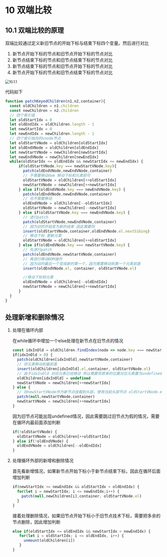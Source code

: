 # 10 双端比较

## 10.1 双端比较的原理

双端比较通过定义新旧节点的开始下标与结束下标四个变量。然后进行对比

1. 新节点开始下标的节点和旧节点开始下标的节点对比
2. 新节点结束下标的节点和旧节点结束下标的节点对比
3. 新节点结束下标的节点和旧节点开始下标的节点对比
4. 新节点开始下标的节点和旧节点结束下标的节点对比

<img src="/image/10.1.1.png" alt="10.1.1" style="zoom:80%;" />

代码如下

```javascript
function patchKeyedChildren(n1,n2,container){
  const oldChildren = n1.children
  const newChildren = n2.children
  // 四个索引值
  let oldStartIdx = 0
  let oldEndIdx = oldChildren.length - 1
  let newStartIdx = 0
  let newEndIdx = newChildren.length - 1
  // 四个索引指向的vnode节点
  let oldStartVNode = oldChildren[oldStartIdx]
  let oldEndVNode = oldChildren[oldEndIdx]
  let newStartVNode = newChildren[newStartIdx]
  let newEndVNode = newChildren[newEndIdx]
  while(oldStarIdx <= oldEndIdx && newStartIdx <= newEndIdx) {
      if(oldStartVNode.key === newStartVNode.key){
        patch(oldEndVNode,newEndVNode,container)
        // 不需要移动dom 移动下标和元素即可
        oldStartVNode = oldChildren[++oldStartIdx]
        newStartVNode = newChildren[++newStartIdx]
      } else if(oldEndVNode.key === newEndVNode.key) {
        patch(oldEndVNode,newEndVNode,container)
        // 也不需要移动
        oldEndVNode = oldChildren[--oldStartIdx]
        oldStartVNode = newChildren[--newStartIdx]
      } else if(oldStartVNode.key === newEndVNode.key) {
        // 进行patch
        patch(oldStartVNode,newEndVNode,container)
        // 因为旧的开始变为新的结束 因此需要将
        insert(oldStartVNode,container,oldEndVNode.el.nextSibing)
        // 移动下标 更新元素
        oldStartVNode = oldChildren[++oldStartIdx]
      } else if(oldEndVNode.key === newStartVNode.key) {
        // 先进行patch
        patch(oldEndVNode,newStartVNode,container)
        // 再进行移动DOM操作
        // 因为旧的最后一个变成新的第一个，因为需要移动到第一个元素前面
        insert(oldEndVNode.el, container, oldStartVNode.el)

        //移动下标和元素
        oldEndVNode = oldChildren[--oldEndIdx]
        newStartVNode = newChildren[++newStartIdx]
      } 
  }
}
```

## 处理新增和删除情况

1. 处理在循环内部

   在while循环中增加一个else处理在新节点在旧节点的情况

   ```javascript
   const idxInOld = oldChildren.findIndex(node => node.key === newStartVNode.key)
   if(idxInOld > 0) {
     patch(oldChildren[idxInOld],newStartVNode,container)
     // 将元素移动到最前面
     insert(oldChildren[idxInOld].el,container, oldStartVNode.el)
     // 由于idxInOld 对应元素已经移动 所以需要将原来的位置对应元素置为undefined
     oldChildren[idxInOld] = undefined
     newStartVNode = newChildren[++newStartIdx]
   } else {
     // 将newStartVNode作为新节点挂载到头部，使用当前头部节点 oldStartVNode.el作为锚点
     patch(null,newStartVNode,container)
     newStartVNode = newChildren[++newStartIdx]
   }
   ```

   因为旧节点可能出现undefined情况，因此需要跳过旧节点为假的情况，需要在循环内最前面添加判断

   ```javascript
   if(!oldStartVNode) {
     oldStartVNode = oldChildren[++oldStartIdx]
   } else if(!oldEndVNode) {
     oldEndVNode = oldChildren[--oldEndIdx]
   }
   ```

2. 处理循环外部的新增和删除情况

   首先看新增情况，如果新节点开始下标小于新节点结束下标，因此在循环后面增加判断

   ```javascript
   if(newStartIdx <= newEndIdx && oldStartIdx > oldEndIdx) {
     for(let i = newStartIdx; i <= newEndIdx;i++) {
       patch(null,newChildren[i],container, oldStartVNode.el)
     }
   }
   ```

   接着处理删除情况，如果旧节点开始下标小于旧节点技术下标，需要把多余的节点删除，因此增加判断

   ```javascript
   else if(oldStartIdx <= oldEndIdx && newStartIdx > newEndIdx) {
      for(let i = oldStartIdx; i <= oldEndIdx, i++) {
        unmount(oldChildren[i])
      }
   }
   ```

   
